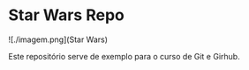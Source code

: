 # Star Wars Repo

![./imagem.png](Star Wars)

Este repositório serve de exemplo para o curso de Git e Girhub.


